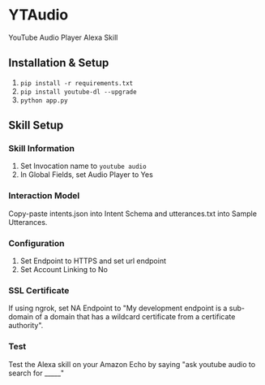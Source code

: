 # YTAudio

YouTube Audio Player Alexa Skill

## Installation & Setup

1. `pip install -r requirements.txt`
2. `pip install youtube-dl --upgrade`
3. `python app.py`

## Skill Setup

### Skill Information

1. Set Invocation name to `youtube audio`
2. In Global Fields, set Audio Player to Yes

### Interaction Model

Copy-paste intents.json into Intent Schema and utterances.txt into Sample Utterances.

### Configuration

1. Set Endpoint to HTTPS and set url endpoint
2. Set Account Linking to No

### SSL Certificate

If using ngrok, set NA Endpoint to "My development endpoint is a sub-domain of a domain that has a wildcard certificate from a certificate authority".


### Test

Test the Alexa skill on your Amazon Echo by saying "ask youtube audio to search for _____"
